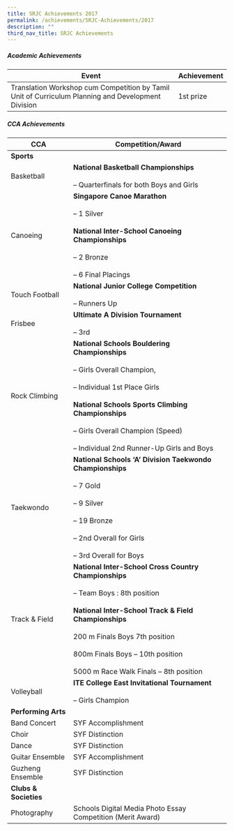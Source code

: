 ```yaml
---
title: SRJC Achievements 2017
permalink: /achievements/SRJC-Achievements/2017
description: ""
third_nav_title: SRJC Achievements
---
```

##### **Academic Achievements**

| **Event** | **Achievement** |
|---|---|
| Translation Workshop cum Competition by Tamil Unit of Curriculum Planning and Development Division | 1st prize |


##### **CCA Achievements**


| **CCA** | **Competition/Award** |
|---|---|
| **Sports** |  |
| Basketball | **National Basketball Championships**<br><br>– Quarterfinals for both Boys and Girls |
| Canoeing | **Singapore Canoe Marathon**<br><br>– 1 Silver<br><br>**National Inter-School Canoeing Championships**<br><br>– 2 Bronze<br><br>– 6 Final Placings |
| Touch Football | **National Junior College Competition**<br><br>– Runners Up |
| Frisbee | **Ultimate A Division Tournament**  <br><br>– 3rd |
| Rock Climbing | **National Schools Bouldering Championships**<br><br>– Girls Overall Champion,<br><br>– Individual 1st Place Girls<br><br>**National Schools Sports Climbing Championships**<br><br>– Girls Overall Champion (Speed)<br><br>–  Individual 2nd Runner-Up Girls and Boys |
| Taekwondo | **National Schools ‘A’ Division Taekwondo Championships**<br><br>– 7 Gold<br><br>– 9 Silver<br><br>– 19 Bronze<br><br>–  2nd  Overall for Girls<br><br>–  3rd Overall for Boys |
| Track & Field | **National Inter-School Cross Country Championships**<br><br>– Team Boys : 8th position<br><br>**National Inter-School Track & Field Championships**<br><br>200 m Finals Boys 7th position<br><br>800m Finals Boys – 10th position<br><br>5000 m Race Walk Finals – 8th position |
| Volleyball | **ITE College East Invitational Tournament**<br><br>– Girls Champion |
| **Performing Arts** |  |
| Band Concert | SYF Accomplishment |
| Choir | SYF Distinction |
| Dance | SYF Distinction |
| Guitar Ensemble | SYF Accomplishment |
| Guzheng Ensemble | SYF Distinction |
| **Clubs & Societies** |  |
| Photography | Schools Digital Media Photo Essay Competition (Merit Award) |